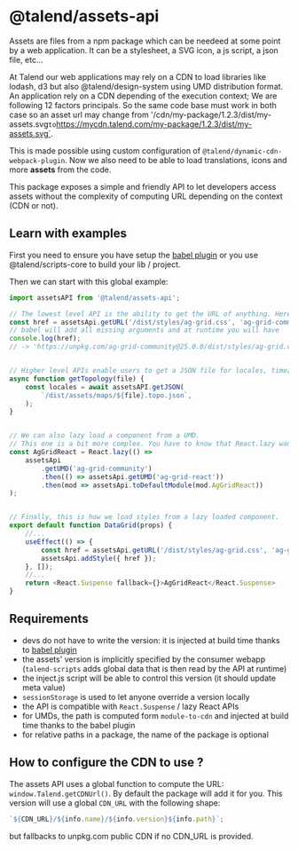 # @talend/assets-api

Assets are files from a npm package which can be needeed at some point by a web application. It can be a stylesheet, a SVG icon, a js script, a json file, etc...

At Talend our web applications may rely on a CDN to load libraries like lodash, d3 but also @talend/design-system using UMD distribution format. An application rely on a CDN depending of the execution context; We are following 12 factors principals. So the same code base must work in both case so an asset url may change from '/cdn/my-package/1.2.3/dist/my-assets.svg`to`https://mycdn.talend.com/my-package/1.2.3/dist/my-assets.svg`.

This is made possible using custom configuration of `@talend/dynamic-cdn-webpack-plugin`. Now we also need to be able to load translations, icons and more **assets** from the code.

This package exposes a simple and friendly API to let developers access assets without the complexity of computing URL depending on the context (CDN or not).

## Learn with examples

First you need to ensure you have setup the [babel plugin](https://npmjs.com/package/@talend/babel-plugin-assets-api) or you use @talend/scripts-core to build your lib / project.

Then we can start with this global example:

```javascript
import assetsAPI from '@talend/assets-api';

// The lowest level API is the ability to get the URL of anything. Here, a CSS file.
const href = assetsApi.getURL('/dist/styles/ag-grid.css', 'ag-grid-community');
// babel will add all missing arguments and at runtime you will have
console.log(href);
// -> 'https://unpkg.com/ag-grid-community@25.0.0/dist/styles/ag-grid.css';


// Higher level APIs enable users to get a JSON file for locales, timezones, etc...
async function getTopology(file) {
	const locales = await assetsAPI.getJSON(
		`/dist/assets/maps/${file}.topo.json`,
	);
}


// We can also lazy load a component from a UMD.
// This one is a bit more complex. You have to know that React.lazy wants a default esModule from a Promise. This is what getUMD + toDefaultModule give you.
const AgGridReact = React.lazy(() =>
	assetsApi
		.getUMD('ag-grid-community')
		.then(() => assetsApi.getUMD('ag-grid-react'))
		.then(mod => assetsApi.toDefaultModule(mod.AgGridReact))
);


// Finally, this is how we load styles from a lazy loaded component.
export default function DataGrid(props) {
	//...
	useEffect(() => {
		const href = assetsApi.getURL('/dist/styles/ag-grid.css', 'ag-grid-community');
		assetsApi.addStyle({ href });
	}, []);
	//...
	return <React.Suspense fallback={}>AgGridReact</React.Suspense>
}
```

## Requirements

- devs do not have to write the version: it is injected at build time thanks to [babel plugin](https://npmjs.com/package/@talend/babel-plugin-assets-api)
- the assets' version is implicitly specified by the consumer webapp (`talend-scripts` adds global data that is then read by the API at runtime)
- the inject.js script will be able to control this version (it should update meta value)
- `sessionStorage` is used to let anyone override a version locally
- the API is compatible with `React.Suspense` / lazy React APIs
- for UMDs, the path is computed form `module-to-cdn` and injected at build time thanks to the babel plugin
- for relative paths in a package, the name of the package is optional

## How to configure the CDN to use ?

The assets API uses a global function to compute the URL: `window.Talend.getCDNUrl()`. By default the package will add it for you. This version will use a global `CDN_URL` with the following shape:

```javascript
`${CDN_URL}/${info.name}/${info.version}${info.path}`;
```

but fallbacks to unpkg.com public CDN if no CDN_URL is provided.
